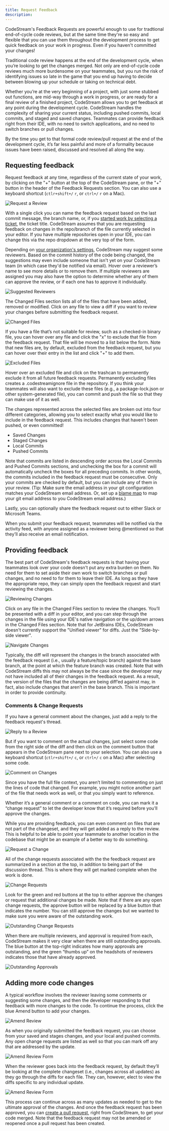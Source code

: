 ```yaml
---
title: Request Feedback
description: 
---
```


CodeStream's Feedback Requests are powerful enough to use for tradtional
end-of-cycle code reviews, but at the same time they're so easy and flexible
that you can use them throughout the development process to get quick feedback
on your work in progress. Even if you haven't committed your changes!

Traditional code review happens at the end of the development cycle, when you’re
looking to get the changes merged. Not only are end-of-cycle code reviews much
more burdensome on your teammates, but you run the risk of identifying issues so
late in the game that you end up having to decide between blowing up your
schedule or taking on technical debt.

Whether you’re at the very beginning of a project, with just some stubbed out
functions, are mid-way through a work in progress, or are ready for a final
review of a finished project, CodeStream allows you to get feedback at any point
during the development cycle. CodeStream handles the complexity of sharing your
current status, including pushed commits, local commits, and staged and saved
changes. Teammates can provide feedback right from their IDE, with no need to
switch applications, and no need to switch branches or pull changes.

By the time you get to that formal code review/pull request at the end of the
development cycle, it’s far less painful and more of a formality because issues
have been raised, discussed and resolved all along the way.

## Requesting feedback

Request feedback at any time, regardless of the current state of your work, by
clicking on the "+" button at the top of the CodeStream pane, or the "+"
button in the header of the Feedback Requests section. You can also use a
keyboard shortcut (`ctlr+shift+/` `r`, or `ctrl+/` `r` on a Mac).

![Request a Review](../assets/images/RequestFeedback.png)

With a single click you can name the feedback request based on the last commit
message, the branch name, or, if you [started work by selecting a
ticket](start-work), the ticket title. CodeStream assumes that you are
requesting feedback on changes in the repo/branch of the file currently selected
in your editor. If you have multiple repositories open in your IDE, you can
change this via the repo dropdown at the very top of the form. 

Depending on [your organization's
settings](../features/team-administration/#feedback-request-assignment--approval),
CodeStream may suggest some reviewers. Based on the commit history of the code
being changed, the suggestions may even include someone that isn't yet on your
CodeStream team (in which case they'd be notified via email). Hover over a
reviewer’s name to see more details or to remove them. If multiple reviewers are
assigned you may also have the option to determine whether any of them can
approve the review, or if each one has to approve it individually.

![Suggested Reviewers](../assets/images/ReviewAssignment.png)

The Changed Files section lists all of the files that have been added, removed
or modified. Click on any file to view a diff if you want to review your changes
before submitting the feedback request.

![Changed Files](../assets/images/ChangedFiles1.png)

If you have a file that’s not suitable for review, such as a checked-in binary
file, you can hover over any file and click the "x" to exclude that file from the
feedback request. That file will be moved to a list below the form. Note that
new files are, by default, excluded from the feedback request, but you can hover
over their entry in the list and click "+" to add them.

![Excluded Files](../assets/images/ExcludeFromReview.png)

Hover over an excluded file and click on the trashcan to permanently exclude it
from all future feedback requests. Permanently excluding files creates a
.codestreamignore file in the repository. If you think your teammates will also
want to exclude these files (e.g., a package-lock.json or other system-generated
file), you can commit and push the file so that they can make use of it as well.

The changes represented across the selected files are broken out into four
different categories, allowing you to select exactly what you would like to
include in the feedback request. This includes changes that haven't been pushed,
or even committed!

* Saved Changes
* Staged Changes
* Local Commits
* Pushed Commits

Note that commits are listed in descending order across the Local Commits and
Pushed Commits sections, and unchecking the box for a commit will automatically
uncheck the boxes for all preceding commits. In other words, the commits
included in the feedback request must be consecutive. Only your commits are
checked by default, but you can include any of them in your review. (Tip: Make
sure the email address in your git configuration matches your CodeStream email
address. Or, set up a [blame map](../features/myorganization/#blame-map) to map
your git email address to you CodeStream email address.)

Lastly, you can optionally share the feedback request out to either Slack or
Microsoft Teams.

When you submit your feedback request, teammates will be notified via the
activity feed, with anyone assigned as a reviewer being @mentioned so that
they’ll also receive an email notification. 

## Providing feedback

The best part of CodeStream's feedback requests is that having your teammates
look over your code doesn't put any extra burden on them. No need for them to
set aside their own work to switch branches or pull changes, and no need to for
them to leave their IDE. As long as they have the appropriate repo, they can
simply open the feedback request and start reviewing the changes.

![Reviewing Changes](../assets/images/FRDiff.png)

Click on any file in the Changed Files section to review the changes. You’ll be
presented with a diff in your editor, and you can step through the changes in
the file using your IDE's native navigation or the up/down arrows in the
Changed Files section. Note that for JetBrains IDEs, CodeStream doesn't
currently support the "Unified viewer" for diffs. Just the "Side-by-side
viewer".

![Navigate Changes](../assets/images/NavigateChanges.png)

Typically, the diff will represent the changes in the branch associated with the
feedback request (i.e., usually a feature/topic branch) against the base branch,
at the point at which the feature branch was created. Note that with CodeStream
diffs this may not always be the case since the developer may not have included
all of their changes in the feedback request. As a result, the version of the
files that the changes are being diff’ed against may, in fact, also include
changes that aren’t in the base branch. This is important in order to provide
continuity.

### Comments & Change Requests

If you have a general comment about the changes, just add a reply to the
feedback request's thread.

![Reply to a Review](../assets/images/FRReply.png)

But if you want to comment on the actual changes, just select some code from the
right side of the diff and then click on the comment button that appears in the
CodeStream pane next to your selection. You can also use a keyboard shortcut
(`ctlr+shift+/` `c`, or `ctrl+/` `c` on a Mac) after selecting some code.

![Comment on Changes](../assets/images/QS-FeedbackRequest.png)

Since you have the full file context, you aren’t limited to commenting on just
the lines of code that changed. For example, you might notice another part of
the file that needs work as well, or that you simply want to reference.

Whether it’s a general comment or a comment on code, you can mark it a “change
request” to let the developer know that it’s required before you’ll approve the
changes. 

While you are providing feedback, you can even comment on files that are not
part of the changeset, and they will get added as a reply to the review. This is
helpful to be able to point your teammate to another location in the codebase
that might be an example of a better way to do something.

![Request a Change](../assets/images/ReviewChgReqCheck.png)

All of the change requests associated with the the feedback request are
summarized in a section at the top, in addition to being part of the discussion
thread. This is where they will get marked complete when the work is done.

![Change Requests](../assets/images/ReviewChgReqSection1.png)

Look for the green and red buttons at the top to either approve the changes or
request that additional changes be made. Note that if there are any open change
requests, the approve button will be replaced by a blue button that indicates
the number. You can still approve the changes but we wanted to make sure you
were aware of the outstanding work.

![Outstanding Change Requests](../assets/images/ApproveWithChgReqs3.png)

When there are multiple reviewers, and approval is required from each,
CodeStream makes it very clear when there are still outstanding approvals. The
blue button at the top-right indicates how many approvals are outstanding, and
the green “thumbs up” on the headshots of reviewers indicates those that have
already approved.

![Outstanding Approvals](../assets/images/ReviewIncomplete.png)

## Adding more code changes

A typical workflow involves the reviewer leaving some comments or suggesting
some changes, and then the developer responding to that feedback with more
changes to the code. To continue the process, click the blue Amend button to add
your changes.

![Amend Review](../assets/images/FRAmend1.png)

As when you originally submitted the feedback request, you can choose from your
saved and stages changes, and your local and pushed commits. Any open change
requests are listed as well so that you can mark off any that are addressed by
the update.

![Amend Review Form](../assets/images/ReviewAmendForm.png)

When the reviewer goes back into the feedback request, by default they’ll be
looking at the complete changeset (i.e., changes across all updates) as they go
through the diffs for each file. They can, however, elect to view the diffs
specific to any individual update.

![Amend Review Form](../assets/images/ReviewCheckpoints.png)

This process can continue across as many updates as needed to get to the
ultimate approval of the changes. And once the feedback request has been
approved, you can [create a pull request](pull-requests), right from CodeStream,
to get your code merged. Note that the feedback request may not be amended or
reopened once a pull request has been created.

